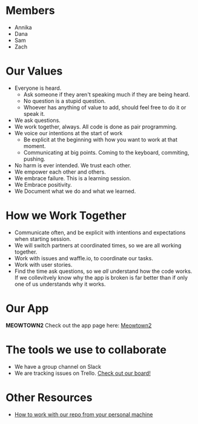 <!--Title: Meowtown2 Project Journal -->
<!--Subtitle: The works of our week one group project -->

# Members
- Annika
- Dana
- Sam
- Zach

# Our Values
- Everyone is heard.  
  - Ask someone if they aren't speaking much if they are being heard.
  - No question is a stupid question.
  - Whoever has anything of value to add, should feel free to do it or speak it.
- We ask questions. 
- We work together, always.  All code is done as pair programming.
- We voice our intentions at the start of work
  - Be explicit at the beginning with how you want to work at that  moment. 
  - Communicating at big points.  Coming to the keyboard, commiting, pushing.
- No harm is ever intended. We trust each other.
- We empower each other and others.
- We embrace failure.  This is a learning session. 
- We Embrace positivity.
- We Document what we do and what we learned.

# How we Work Together
- Communicate often, and be explicit with intentions and expectations when starting session.
- We will switch partners at coordinated times, so we are all working together.
- Work with issues and waffle.io, to coordinate our tasks. 
- Work with user stories.
- Find the time ask questions, so we _all_ understand how the code works.  If we collevitvely know why the app is broken is far better than if  only one of us understands why it works.

# Our App
**MEOWTOWN2**
Check out the app page here: [Meowtown2](meowtown2)

# The tools we use to collaborate
- We have a group channel on Slack
- We are tracking issues on Trello.  [Check out our board!](https://trello.com/b/gEEFxcPP/meowtown2)

# Other Resources
* [How to work with our repo from your personal machine](collaborate-from-a-personal-machine)



